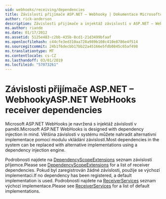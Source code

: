 ```yaml
---
uid: webhooks/receiving/dependencies
title: Závislosti přijímače ASP.NET – Webhooky | Dokumentace Microsoftu
author: rick-anderson
description: Závislosti přijímače a injektáž závislostí v ASP.NET – Webhooky.
ms.author: riande
ms.date: 01/17/2012
ms.assetid: 5125e483-c2bb-435b-8cd1-21d3499bfaaf
ms.openlocfilehash: c44cfe3ed310aa728a989b108c410e8786e4f514
ms.sourcegitcommit: 24b1f6decbb17bb22a45166e5fdb0845c65af498
ms.translationtype: MT
ms.contentlocale: cs-CZ
ms.lasthandoff: 03/01/2019
ms.locfileid: "57073261"
---
```

# <a name="aspnet-webhooks-receiver-dependencies"></a><span data-ttu-id="6041d-103">Závislosti přijímače ASP.NET – Webhooky</span><span class="sxs-lookup"><span data-stu-id="6041d-103">ASP.NET WebHooks receiver dependencies</span></span>

<span data-ttu-id="6041d-104">Microsoft ASP.NET WebHooks je navržená s injektáž závislostí v paměti.</span><span class="sxs-lookup"><span data-stu-id="6041d-104">Microsoft ASP.NET WebHooks is designed with dependency injection in mind.</span></span> <span data-ttu-id="6041d-105">Většina závislosti v systému můžete nahradit alternativní implementace pomocí modulu vkládání závislostí.</span><span class="sxs-lookup"><span data-stu-id="6041d-105">Most dependencies in the system can be replaced with alternative implementations using a dependency injection engine.</span></span>

<span data-ttu-id="6041d-106">Podrobnosti najdete na [DependencyScopeExtensions](https://github.com/aspnet/WebHooks/blob/master/src/Microsoft.AspNet.WebHooks.Receivers/Extensions/DependencyScopeExtensions.cs) seznam závislostí příjemce.</span><span class="sxs-lookup"><span data-stu-id="6041d-106">Please see [DependencyScopeExtensions](https://github.com/aspnet/WebHooks/blob/master/src/Microsoft.AspNet.WebHooks.Receivers/Extensions/DependencyScopeExtensions.cs) for a list of receiver dependencies.</span></span> <span data-ttu-id="6041d-107">Pokud byl zaregistrován žádné závislosti, použije se výchozí implementaci.</span><span class="sxs-lookup"><span data-stu-id="6041d-107">If no dependency has been registered, a default implementation is used.</span></span> <span data-ttu-id="6041d-108">Podrobnosti najdete na [ReceiverServices](https://github.com/aspnet/WebHooks/blob/master/src/Microsoft.AspNet.WebHooks.Receivers/Services/ReceiverServices.cs) seznam výchozí implementace.</span><span class="sxs-lookup"><span data-stu-id="6041d-108">Please see [ReceiverServices](https://github.com/aspnet/WebHooks/blob/master/src/Microsoft.AspNet.WebHooks.Receivers/Services/ReceiverServices.cs) for a list of default implementations.</span></span>
